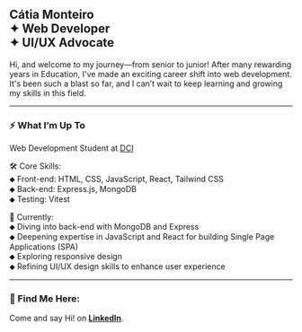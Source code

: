 ## Cátia Monteiro <br>✦  Web Developer <br>✦ UI/UX Advocate  <br>


Hi, and welcome to my journey—from senior to junior! After many rewarding years in Education, I've made an exciting career shift into web development. It's been such a blast so far, and I can’t wait to keep learning and growing my skills in this field.
<br>

---

### ⚡ What I’m Up To
Web Development Student at [DCI](https://start.digitalcareerinstitute.org)   

🛠️ Core Skills:                   
⬥ Front-end: HTML, CSS, JavaScript, React, Tailwind CSS              
⬥ Back-end: Express.js, MongoDB             
⬥ Testing: Vitest            

🚀 Currently:                  
⬥ Diving into back-end with MongoDB and Express            
⬥ Deepening expertise in JavaScript and React for building Single Page Applications (SPA)           
⬥ Exploring responsive design            
⬥ Refining UI/UX design skills to enhance user experience            

---

### 📍 Find Me Here:

Come and say Hi! on **[LinkedIn](https://www.linkedin.com/in/catiamonteirov/)**.   
